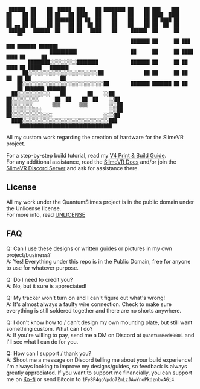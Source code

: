```
 ██████  ██    ██  █████  ███    ██ ████████ ██    ██ ███    ███ 
██    ██ ██    ██ ██   ██ ████   ██    ██    ██    ██ ████  ████ 
██    ██ ██    ██ ███████ ██ ██  ██    ██    ██    ██ ██ ████ ██ 
██ ▄▄ ██ ██    ██ ██   ██ ██  ██ ██    ██    ██    ██ ██  ██  ██ 
 ██████   ██████  ██   ██ ██   ████    ██     ██████  ██      ██ 
    ▀▀                                                                
                                              ███████ ██      ██ ███    ███ ███████ ███████ 
                ██████████                    ██      ██      ██ ████  ████ ██      ██      
        ████████░░░░░░░░░░████████            ███████ ██      ██ ██ ████ ██ █████   ███████ 
      ██░░░░░░░░░░░░░░░░░░░░░░░░░░██               ██ ██      ██ ██  ██  ██ ██           ██ 
    ██░░░░░░░░░░░░░░░░░░░░░░░░░░░░░░██        ███████ ███████ ██ ██      ██ ███████ ███████   
  ██░░░░░░░░░░░░    ██        ██    ░░██  
██░░░░░░░░░░      ██  ██    ██  ██    ░░██
██░░░░░░░░       ▒▒▒       ▒▒▒        ░░░██
██░░░░░░░░░░░                         ░░░██
██░░░░░░░░░░░░░░░                   ░░░░██
  ████░░░░░░░░░░░░░░░░░░░░░░░░░░░░░░░░███
     ██████████████████████████████████    

```

All my custom work regarding the creation of hardware for the SlimeVR project.

For a step-by-step build tutorial, read my [V4 Print & Build Guide](/Print.and.Build.Guide.md).  
For any additional assistance, read the [SlimeVR Docs](https://docs.slimevr.dev/) and/or join the [SlimeVR Discord Server](https://discord.gg/SlimeVR) and ask for assistance there.  

## License
All my work under the QuantumSlimes project is in the public domain under the Unlicense license.  
For more info, read [UNLICENSE](UNLICENSE)  

## FAQ
Q: Can I use these designs or written guides or pictures in my own project/business?  
A: Yes! Everything under this repo is in the Public Domain, free for anyone to use for whatever purpose.

Q: Do I need to credit you?  
A: No, but it sure is appreciated!

Q: My tracker won't turn on and I can't figure out what's wrong!  
A: It's almost always a faulty wire connection. Check to make sure everything is still soldered together and there are no shorts anywhere.

Q: I don't know how to / can't design my own mounting plate, but still want something custom. What can I do?  
A: If you're willing to pay, send me a DM on Discord at `QuantumRed#0001` and I'll see what I can do for you.

Q: How can I support / thank you?  
A: Shoot me a message on Discord telling me about your build experience! I'm always looking to improve my designs/guides, so feedback is always greatly appreciated. If you want to support me financially, you can support me on [Ko-fi](https://ko-fi.com/quantumred) or send Bitcoin to `1Fy8P4goVpdo7ZmLzJAwYnoPkdznbwAGi4`.
